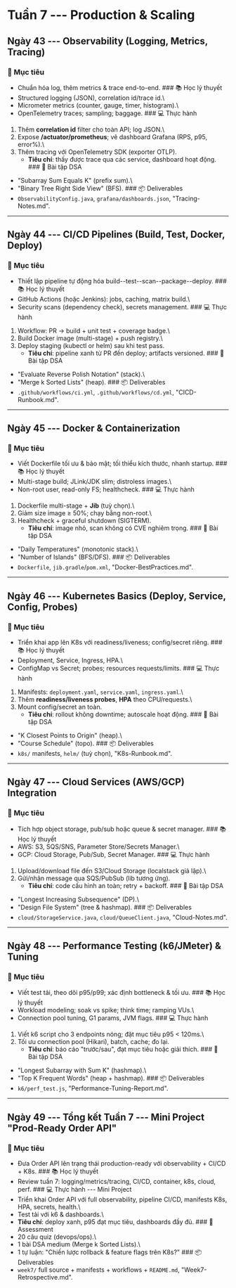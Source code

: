 # Tuần 7 --- Production & Scaling

## Ngày 43 --- Observability (Logging, Metrics, Tracing)

### 🎯 Mục tiêu

-   Chuẩn hóa log, thêm metrics & trace end-to-end. \### 📚 Học lý
    thuyết
-   Structured logging (JSON), correlation id/trace id.\
-   Micrometer metrics (counter, gauge, timer, histogram).\
-   OpenTelemetry traces; sampling; baggage. \### 💻 Thực hành

1)  Thêm **correlation id** filter cho toàn API; log JSON.\
2)  Expose **/actuator/prometheus**; vẽ dashboard Grafana (RPS, p95,
    error%).\
3)  Thêm tracing với OpenTelemetry SDK (exporter OTLP).
    -   **Tiêu chí**: thấy được trace qua các service, dashboard hoạt
        động. \### 🧮 Bài tập DSA

-   "Subarray Sum Equals K" (prefix sum).\
-   "Binary Tree Right Side View" (BFS). \### 📦 Deliverables
-   `ObservabilityConfig.java`, `grafana/dashboards.json`,
    "Tracing-Notes.md".

------------------------------------------------------------------------

## Ngày 44 --- CI/CD Pipelines (Build, Test, Docker, Deploy)

### 🎯 Mục tiêu

-   Thiết lập pipeline tự động hóa build--test--scan--package--deploy.
    \### 📚 Học lý thuyết
-   GitHub Actions (hoặc Jenkins): jobs, caching, matrix build.\
-   Security scans (dependency check), secrets management. \### 💻 Thực
    hành

1)  Workflow: PR → build + unit test + coverage badge.\
2)  Build Docker image (multi-stage) + push registry.\
3)  Deploy staging (kubectl or helm) sau khi test pass.
    -   **Tiêu chí**: pipeline xanh từ PR đến deploy; artifacts
        versioned. \### 🧮 Bài tập DSA

-   "Evaluate Reverse Polish Notation" (stack).\
-   "Merge k Sorted Lists" (heap). \### 📦 Deliverables
-   `.github/workflows/ci.yml`, `.github/workflows/cd.yml`,
    "CICD-Runbook.md".

------------------------------------------------------------------------

## Ngày 45 --- Docker & Containerization

### 🎯 Mục tiêu

-   Viết Dockerfile tối ưu & bảo mật; tối thiểu kích thước, nhanh
    startup. \### 📚 Học lý thuyết
-   Multi-stage build; JLink/JDK slim; distroless images.\
-   Non-root user, read-only FS; healthcheck. \### 💻 Thực hành

1)  Dockerfile multi-stage + **Jib** (tuỳ chọn).\
2)  Giảm size image ≥ 50%; chạy bằng non-root.\
3)  Healthcheck + graceful shutdown (SIGTERM).
    -   **Tiêu chí**: image nhỏ, scan không có CVE nghiêm trọng. \### 🧮
        Bài tập DSA

-   "Daily Temperatures" (monotonic stack).\
-   "Number of Islands" (BFS/DFS). \### 📦 Deliverables
-   `Dockerfile`, `jib.gradle`/`pom.xml`, "Docker-BestPractices.md".

------------------------------------------------------------------------

## Ngày 46 --- Kubernetes Basics (Deploy, Service, Config, Probes)

### 🎯 Mục tiêu

-   Triển khai app lên K8s với readiness/liveness; config/secret riêng.
    \### 📚 Học lý thuyết
-   Deployment, Service, Ingress, HPA.\
-   ConfigMap vs Secret; probes; resources requests/limits. \### 💻 Thực
    hành

1)  Manifests: `deployment.yaml`, `service.yaml`, `ingress.yaml`.\
2)  Thêm **readiness/liveness probes**, **HPA** theo CPU/requests.\
3)  Mount config/secret an toàn.
    -   **Tiêu chí**: rollout không downtime; autoscale hoạt động. \###
        🧮 Bài tập DSA

-   "K Closest Points to Origin" (heap).\
-   "Course Schedule" (topo). \### 📦 Deliverables
-   `k8s/` manifests, `helm/` (tuỳ chọn), "K8s-Runbook.md".

------------------------------------------------------------------------

## Ngày 47 --- Cloud Services (AWS/GCP) Integration

### 🎯 Mục tiêu

-   Tích hợp object storage, pub/sub hoặc queue & secret manager. \###
    📚 Học lý thuyết
-   AWS: S3, SQS/SNS, Parameter Store/Secrets Manager.\
-   GCP: Cloud Storage, Pub/Sub, Secret Manager. \### 💻 Thực hành

1)  Upload/download file đến S3/Cloud Storage (localstack giả lập).\
2)  Gửi/nhận message qua SQS/PubSub (lib tương ứng).
    -   **Tiêu chí**: code cấu hình an toàn; retry + backoff. \### 🧮
        Bài tập DSA

-   "Longest Increasing Subsequence" (DP).\
-   "Design File System" (tree & hashmap). \### 📦 Deliverables
-   `cloud/StorageService.java`, `cloud/QueueClient.java`,
    "Cloud-Notes.md".

------------------------------------------------------------------------

## Ngày 48 --- Performance Testing (k6/JMeter) & Tuning

### 🎯 Mục tiêu

-   Viết test tải, theo dõi p95/p99; xác định bottleneck & tối ưu. \###
    📚 Học lý thuyết
-   Workload modeling; soak vs spike; think time; ramping VUs.\
-   Connection pool tuning, G1 params, JVM flags. \### 💻 Thực hành

1)  Viết k6 script cho 3 endpoints nóng; đặt mục tiêu p95 \< 120ms.\
2)  Tối ưu connection pool (Hikari), batch, cache; đo lại.
    -   **Tiêu chí**: báo cáo "trước/sau", đạt mục tiêu hoặc giải thích.
        \### 🧮 Bài tập DSA

-   "Longest Subarray with Sum K" (hashmap).\
-   "Top K Frequent Words" (heap + hashmap). \### 📦 Deliverables
-   `k6/perf_test.js`, "Performance-Tuning-Report.md".

------------------------------------------------------------------------

## Ngày 49 --- Tổng kết Tuần 7 --- Mini Project "Prod-Ready Order API"

### 🎯 Mục tiêu

-   Đưa Order API lên trạng thái production-ready với observability +
    CI/CD + K8s. \### 📚 Học lý thuyết
-   Review tuần 7: logging/metrics/tracing, CI/CD, container, k8s,
    cloud, perf. \### 💻 Thực hành --- Mini Project
-   Triển khai Order API với full observability, pipeline CI/CD,
    manifests K8s, HPA, secrets, health.\
-   Test tải với k6 & dashboards.\
-   **Tiêu chí**: deploy xanh, p95 đạt mục tiêu, dashboards đầy đủ. \###
    🧮 Assessment
-   20 câu quiz (devops/ops).\
-   1 bài DSA medium (Merge k Sorted Lists).\
-   1 tự luận: "Chiến lược rollback & feature flags trên K8s?" \### 📦
    Deliverables
-   `week7/` full source + manifests + workflows + `README.md`,
    "Week7-Retrospective.md".
